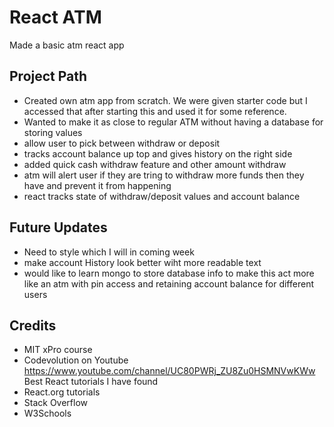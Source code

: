 # React ATM
Made a basic atm react app

## Project Path
* Created own atm app from scratch. We were given starter code but I accessed that after starting this and used it for some reference.
* Wanted to make it as close to regular ATM without having a database for storing values
* allow user to pick between withdraw or deposit
* tracks account balance up top and gives history on the right side 
* added quick cash withdraw feature and other amount withdraw
* atm will alert user if they are tring to withdraw more funds then they have and prevent it from happening
* react tracks state of withdraw/deposit values and account balance

## Future Updates
* Need to style which I will in coming week
* make account History look better wiht more readable text
* would like to learn mongo to store database info to make this act more like an atm with pin access and retaining account balance for different users

## Credits
* MIT xPro course
* Codevolution on Youtube https://www.youtube.com/channel/UC80PWRj_ZU8Zu0HSMNVwKWw Best React tutorials I have found
* React.org tutorials
* Stack Overflow
* W3Schools
